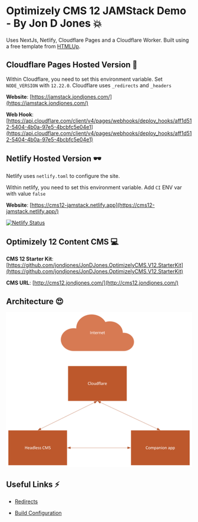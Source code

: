# Optimizely CMS 12 JAMStack Demo - By Jon D Jones 💥

Uses NextJs, Netlify, Cloudflare Pages and a Cloudflare Worker.  Built using a free template from [HTMLUp](https://html5up.net/).

## Cloudflare Pages Hosted Version 👻

Within Cloudflare, you need to set this environment variable.  Set `NODE_VERSION` with `12.22.0`.  Cloudflare uses `_redirects` and `_headers`

**Website**: [https://jamstack.jondjones.com/](https://jamstack.jondjones.com/)

**Web Hook**: [https://api.cloudflare.com/client/v4/pages/webhooks/deploy_hooks/aff1d512-5404-4b0a-97e5-4bcbfc5e04e1](https://api.cloudflare.com/client/v4/pages/webhooks/deploy_hooks/aff1d512-5404-4b0a-97e5-4bcbfc5e04e1)

## Netlify Hosted Version 🕶

Netlify uses `netlify.toml` to configure the site.  

Within netlify, you need to set this environment variable.  Add `CI` ENV var with value `false`

**Website**: [https://cms12-jamstack.netlify.app](https://cms12-jamstack.netlify.app/)

[![Netlify Status](https://api.netlify.com/api/v1/badges/8d313442-503f-495d-b0ef-dd12be99efb8/deploy-status)](https://app.netlify.com/sites/cms12-jamstack/deploys)

## Optimizely 12 Content CMS 💻

**CMS 12 Starter Kit**: [https://github.com/jondjones/JonDJones.OptimizelyCMS.V12.StarterKit](https://github.com/jondjones/JonDJones.OptimizelyCMS.V12.StarterKit)

**CMS URL**: [http://cms12.jondjones.com/](http://cms12.jondjones.com/)

## Architecture 😍

![Image](./Drawing.png)

## Useful Links ⚡️ 

- [Redirects](https://developers.cloudflare.com/pages/platform/redirects)

- [Build Configuration](https://developers.cloudflare.com/pages/platform/build-configuration)